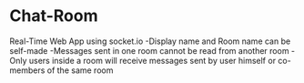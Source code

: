 # Chat-Room
Real-Time Web App using socket.io
-Display name and Room name can be self-made
-Messages sent in one room cannot be read from another room
-Only users inside a room will receive messages sent by user himself or co-members of the same room
